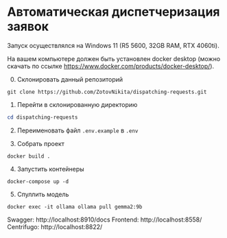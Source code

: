 # Автоматическая диспетчеризация заявок

Запуск осуществлялся на Windows 11 (R5 5600, 32GB RAM, RTX 4060ti).

На вашем компьютере должен быть установлен docker desktop (можно скачать по ссылке https://www.docker.com/products/docker-desktop/).

0. Склонировать данный репозиторий
```
git clone https://github.com/ZotovNikita/dispatching-requests.git
```

1. Перейти в склонированную директорию
```powershell
cd dispatching-requests
```

2. Переименовать файл `.env.example` в `.env`

3. Собрать проект
```
docker build .
```

4. Запустить контейнеры
```
docker-compose up -d
```

5. Спуллить модель
```
docker exec -it ollama ollama pull gemma2:9b
```
Swagger: http://localhost:8910/docs
Frontend: http://localhost:8558/
Centrifugo: http://localhost:8822/

